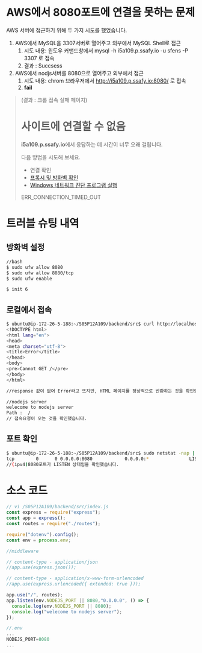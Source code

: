 # AWS에서 8080포트에 연결을 못하는 문제

AWS 서버에 접근하기 위해 두 가지 시도를 했었습니다.

1. AWS에서 MySQL을 3307서버로 열어주고 외부에서 MySQL Shell로 접근
   1. 시도 내용: 윈도우 커맨드창에서 mysql -h i5a109.p.ssafy.io -u sfens -P 3307 로 접속
   2. 결과 : Succsess
2. AWS에서 nodjs서버를 8080으로 열어주고 외부에서 접근
   1. 시도 내용: chrom 브라우저에서 http://i5a109.p.ssafy.io:8080/ 로 접속
   2. **fail** 
>(결과 : 크롬 접속 실패 페이지)
>
># 사이트에 연결할 수 없음
>
>**i5a109.p.ssafy.io**에서 응답하는 데 시간이 너무 오래 걸립니다.
>
>다음 방법을 시도해 보세요.
>
>- 연결 확인
>- [프록시 및 방화벽 확인](chrome-error://chromewebdata/#buttons)
>- [Windows 네트워크 진단 프로그램 실행](javascript:diagnoseErrors())
>
>ERR_CONNECTION_TIMED_OUT




# 트러블 슈팅 내역
## 방화벽 설정
```bash
//bash
$ sudo ufw allow 8080
$ sudo ufw allow 8080/tcp
$ sudo ufw enable

$ init 6
```

## 로컬에서 접속
```bash
$ ubuntu@ip-172-26-5-188:~/S05P12A109/backend/src$ curl http://localhost:8080/
<!DOCTYPE html>
<html lang="en">
<head>
<meta charset="utf-8">
<title>Error</title>
</head>
<body>
<pre>Cannot GET /</pre>
</body>
</html>

//response 값이 없어 Error라고 뜨지만, HTML 페이지를 정상적으로 반환하는 것을 확인했습니다.
```
```bash
//nodejs server
welecome to nodejs server
Path :  /
// 접속요청이 오는 것을 확인했습니다.
```

## 포트 확인
```bash
$ ubuntu@ip-172-26-5-188:~/S05P12A109/backend/src$ sudo netstat -nap | grep 8080
tcp        0      0 0.0.0.0:8080            0.0.0.0:*               LISTEN      27852/node  
//(ipv4)8080포트가 LISTEN 상태임을 확인했습니다.
```



# 소스 코드

```js
// vi /S05P12A109/backend/src/index.js
const express = require("express");
const app = express();
const routes = require("./routes");

require("dotenv").config();
const env = process.env;

//middleware

// content-type - application/json
//app.use(express.json());

// content-type - application/x-www-form-urlencoded
//app.use(express.urlencoded({ extended: true }));

app.use("/", routes);
app.listen(env.NODEJS_PORT || 8080,"0.0.0.0", () => {
  console.log(env.NODEJS_PORT || 8080);
  console.log("welecome to nodejs server");
});
```

```js
//.env
...
NODEJS_PORT=8080
...
```
